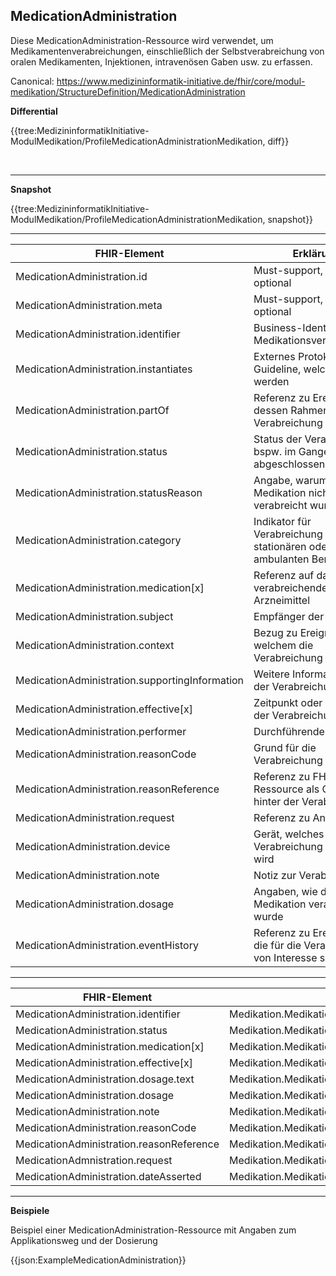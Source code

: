 ## MedicationAdministration

Diese MedicationAdministration-Ressource wird verwendet, um Medikamentenverabreichungen, einschließlich der Selbstverabreichung von oralen Medikamenten, Injektionen, intravenösen Gaben usw. zu erfassen.

Canonical:
https://www.medizininformatik-initiative.de/fhir/core/modul-medikation/StructureDefinition/MedicationAdministration

**Differential**

{{tree:MedizininformatikInitiative-ModulMedikation/ProfileMedicationAdministrationMedikation, diff}}

<br>

---

**Snapshot**

{{tree:MedizininformatikInitiative-ModulMedikation/ProfileMedicationAdministrationMedikation, snapshot}}


---

| FHIR-Element | Erklärung |
|--------------|-----------|
| MedicationAdministration.id | Must-support, jedoch optional | 
| MedicationAdministration.meta | Must-support, jedoch optional |
| MedicationAdministration.identifier | Business-Identifier der Medikationsverabreichung |
| MedicationAdministration.instantiates | Externes Protokoll oder Guideline, welche befolgt werden |
| MedicationAdministration.partOf | Referenz zu Ereignis in dessen Rahmen die Verabreichung erfolgt |
| MedicationAdministration.status | Status der Verabreichung, bspw. im Gange oder abgeschlossen |
| MedicationAdministration.statusReason | Angabe, warum Medikation nicht verabreicht wurde. |
| MedicationAdministration.category | Indikator für Verabreichung im stationären oder ambulanten Bereich |
| MedicationAdministration.medication[x]| Referenz auf das zu verabreichende Arzneimittel |
| MedicationAdministration.subject | Empfänger der Medikation |
| MedicationAdministration.context | Bezug zu Ereignis in welchem die Verabreichung erfolgt |
| MedicationAdministration.supportingInformation | Weitere Informationen zu der Verabreichung |
| MedicationAdministration.effective[x] | Zeitpunkt oder Periode der Verabreichung |
| MedicationAdministration.performer | Durchführende Person |
| MedicationAdministration.reasonCode | Grund für die Verabreichung |
| MedicationAdministration.reasonReference | Referenz zu FHIR-Ressource als Grund hinter der Verabreichung |
| MedicationAdministration.request | Referenz zu Anforderung |
| MedicationAdministration.device | Gerät, welches zur Verabreichung genutzt wird |
| MedicationAdministration.note | Notiz zur Verabreichung |
| MedicationAdministration.dosage | Angaben, wie die Medikation verabreicht wurde |
| MedicationAdministration.eventHistory | Referenz zu Ereignissen, die für die Verabreichung von Interesse sein können |

---

| FHIR-Element | Logischer Datensatz |
|---|---|
| MedicationAdministration.identifier | Medikation.Medikationseintrag.Identifikation |
| MedicationAdministration.status | Medikation.Medikationseintrag.Status |
| MedicationAdministration.medication[x] | Medikation.Medikationseintrag.Arzneimittel/Wirkstoff/Rezeptur |
| MedicationAdministration.effective[x] | Medikation.Medikationseintrag.Einnahmedauer |
| MedicationAdministration.dosage.text | Medikation.Medikationseintrag.Dosierung (Freitext) |
| MedicationAdministration.dosage | Medikation.Medikationseintrag.Dosierung (strukturiert) |
| MedicationAdministration.note | Medikation.Medikationseintrag.Hinweis |
| MedicationAdministration.reasonCode | Medikation.Medikationseintrag.Behandlungsgrund |
| MedicationAdministration.reasonReference | Medikation.Medikationseintrag.Behandlungsgrund |
| MedicationAdmnistration.request | Medikation.Medikationseintrag.Bezug zu Verordnung |
| MedicationAdministration.dateAsserted | Medikation.Medikationseintrag.Datum des Eintrags |

---
**Beispiele**

Beispiel einer MedicationAdministration-Ressource mit Angaben zum Applikationsweg und der Dosierung

{{json:ExampleMedicationAdministration}}
